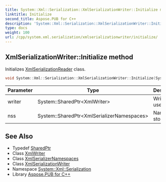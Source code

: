 ```yaml
---
title: System::Xml::Serialization::XmlSerializationWriter::Initialize method
linktitle: Initialize
second_title: Aspose.PUB for C++
description: 'System::Xml::Serialization::XmlSerializationWriter::Initialize method. Initializes XmlSerializationReader class in C++.'
type: docs
weight: 100
url: /cpp/system.xml.serialization/xmlserializationwriter/initialize/
---
```

## XmlSerializationWriter::Initialize method


Initializes [XmlSerializationReader](../../xmlserializationreader/) class.

```cpp
void System::Xml::Serialization::XmlSerializationWriter::Initialize(System::SharedPtr<XmlWriter> writer, System::SharedPtr<XmlSerializerNamespaces> nss)
```


| Parameter | Type | Description |
| --- | --- | --- |
| writer | System::SharedPtr\<XmlWriter\> | Writer to use. |
| nss | System::SharedPtr\<XmlSerializerNamespaces\> | Namespace storage. |

## See Also

* Typedef [SharedPtr](../../../system/sharedptr/)
* Class [XmlWriter](../../../system.xml/xmlwriter/)
* Class [XmlSerializerNamespaces](../../xmlserializernamespaces/)
* Class [XmlSerializationWriter](../)
* Namespace [System::Xml::Serialization](../../)
* Library [Aspose.PUB for C++](../../../)
